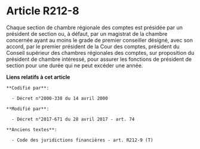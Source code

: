 # Article R212-8

Chaque section de chambre régionale des comptes est présidée par un président de section ou, à défaut, par un magistrat de la
chambre concernée ayant au moins le grade de premier conseiller désigné, avec son accord, par le premier président de la Cour
des comptes, président du Conseil supérieur des chambres régionales des comptes, sur proposition du président de chambre
intéressé, pour assurer les fonctions de président de section pour une durée qui ne peut excéder une année.

**Liens relatifs à cet article**

	**Codifié par**:

	  - Décret n°2000-338 du 14 avril 2000

	**Modifié par**:

	  - Décret n°2017-671 du 28 avril 2017 - art. 74

	**Anciens textes**:

	  - Code des juridictions financières - art. R212-9 (T)
